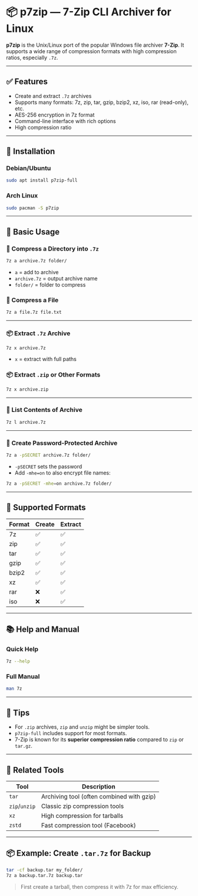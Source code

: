 # 📦 p7zip — 7-Zip CLI Archiver for Linux

**p7zip** is the Unix/Linux port of the popular Windows file archiver **7-Zip**. It supports a wide range of compression formats with high compression ratios, especially `.7z`.

---

## ✅ Features

- Create and extract `.7z` archives
- Supports many formats: 7z, zip, tar, gzip, bzip2, xz, iso, rar (read-only), etc.
- AES-256 encryption in 7z format
- Command-line interface with rich options
- High compression ratio

---

## 🔧 Installation

### Debian/Ubuntu
```bash
sudo apt install p7zip-full
```

### Arch Linux
```bash
sudo pacman -S p7zip
```

---

## 🚀 Basic Usage

### 📁 Compress a Directory into `.7z`
```bash
7z a archive.7z folder/
```

- `a` = add to archive
- `archive.7z` = output archive name
- `folder/` = folder to compress

### 📄 Compress a File
```bash
7z a file.7z file.txt
```

---

### 📦 Extract `.7z` Archive
```bash
7z x archive.7z
```

- `x` = extract with full paths

### 📦 Extract `.zip` or Other Formats
```bash
7z x archive.zip
```

---

### 📄 List Contents of Archive
```bash
7z l archive.7z
```

---

### 🔐 Create Password-Protected Archive
```bash
7z a -pSECRET archive.7z folder/
```

- `-pSECRET` sets the password
- Add `-mhe=on` to also encrypt file names:
```bash
7z a -pSECRET -mhe=on archive.7z folder/
```

---

## 📂 Supported Formats

| Format | Create | Extract |
|--------|--------|---------|
| 7z     | ✅     | ✅      |
| zip    | ✅     | ✅      |
| tar    | ✅     | ✅      |
| gzip   | ✅     | ✅      |
| bzip2  | ✅     | ✅      |
| xz     | ✅     | ✅      |
| rar    | ❌     | ✅      |
| iso    | ❌     | ✅      |

---

## 📚 Help and Manual

### Quick Help
```bash
7z --help
```

### Full Manual
```bash
man 7z
```

---

## 🧩 Tips

- For `.zip` archives, `zip` and `unzip` might be simpler tools.
- `p7zip-full` includes support for most formats.
- 7-Zip is known for its **superior compression ratio** compared to `zip` or `tar.gz`.

---

## 🔄 Related Tools

| Tool     | Description                      |
|----------|----------------------------------|
| `tar`    | Archiving tool (often combined with gzip) |
| `zip`/`unzip` | Classic zip compression tools |
| `xz`     | High compression for tarballs    |
| `zstd`   | Fast compression tool (Facebook) |

---

## 📦 Example: Create `.tar.7z` for Backup

```bash
tar -cf backup.tar my_folder/
7z a backup.tar.7z backup.tar
```

> First create a tarball, then compress it with 7z for max efficiency.
